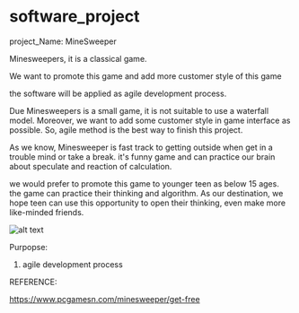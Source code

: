 # software_project

project_Name: MineSweeper 
 

Minesweepers, it is a classical game. 

We want to promote this game and add more customer style of this game 

the software will be applied as agile development process. 

Due Minesweepers is a small game, it is not suitable to use a waterfall model. Moreover, we want to add some customer style in game interface as possible. So, agile method is the best way to finish this project. 

As we know, Minesweeper is fast track to getting outside when get in a trouble mind or take a break. it's funny game and can practice our brain about speculate and reaction of calculation. 

we would prefer to promote this game to younger teen as below 15 ages. the game can practice their thinking and algorithm. As our destination, we hope teen can use this opportunity to open their thinking, even make more like-minded friends.  

 ![alt text](https://user-images.githubusercontent.com/41785232/113254677-786f3c80-92f9-11eb-846d-3dc8940d2a66.png)

 

Purpopse: 

  

1. agile development process 

 

  

  

REFERENCE: 

https://www.pcgamesn.com/minesweeper/get-free 
